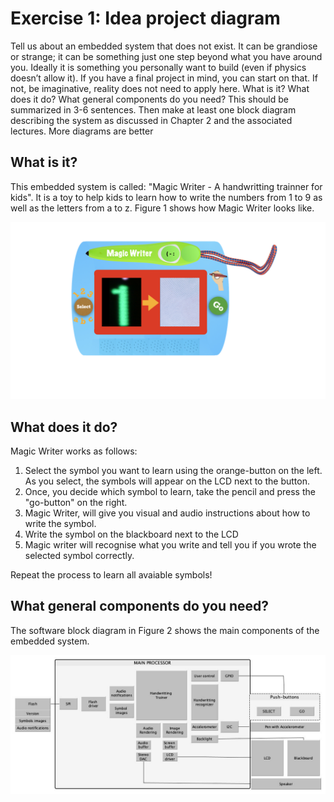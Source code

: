# Exercise 1: Idea project diagram

Tell us about an embedded system that does not exist. It can be grandiose or strange; it can be
something just one step beyond what you have around you. Ideally it is something you
personally want to build (even if physics doesn’t allow it). If you have a final project in mind, you
can start on that. If not, be imaginative, reality does not need to apply here.
What is it? What does it do? What general components do you need?
This should be summarized in 3-6 sentences. Then make at least one block diagram describing
the system as discussed in Chapter 2 and the associated lectures. More diagrams are better


## What is it?

This embedded system is called: "Magic Writer - A handwritting trainner for kids". It is a toy to help kids to learn how to write the numbers from 1 to 9 as well as the letters from a to z.
Figure 1 shows how Magic Writer looks like.

![Screenshot](MagicWriter.jpeg)



## What does it do?

Magic Writer works as follows:

1. Select the symbol you want to learn using the orange-button on the left. As you select, the symbols will appear on the LCD next to the button.
2. Once, you decide which symbol to learn, take the pencil and press the "go-button" on the right.
3. Magic Writer, will give you visual and audio instructions about how to write the symbol.
4. Write the symbol on the blackboard next to the LCD
5. Magic writer will recognise what you write and tell you if you wrote the selected symbol correctly.

Repeat the process to learn all avaiable symbols!

## What general components do you need?

The software block diagram in Figure 2 shows the main components of the embedded system.

![Screenshot](MagicWriter_sw_block_diagram.jpg)

